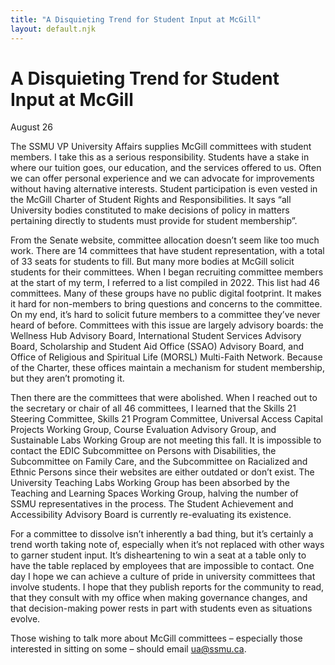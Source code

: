 ```yaml
---
title: "A Disquieting Trend for Student Input at McGill"
layout: default.njk
---
```


# A Disquieting Trend for Student Input at McGill

August 26

The SSMU VP University Affairs  supplies McGill committees with student members. I take this as a serious responsibility. Students have a stake in where our tuition goes, our education, and the services offered to us. Often we can offer personal experience and we can advocate for improvements without having alternative interests. Student participation is even vested in the McGill Charter of Student Rights and Responsibilities. It says “all University bodies constituted to make decisions of policy in matters pertaining directly to students must provide for student membership”.

From the Senate website, committee allocation doesn’t seem like too much work. There are 14 committees that have student representation, with a total of 33 seats for students to fill. But many more bodies at McGill solicit students for their committees. When I began recruiting committee members at the start of my term, I referred to a list compiled in 2022. This list had 46 committees. Many of these groups have no public digital footprint. It makes it hard for non-members to bring questions and concerns to the committee. On my end, it’s hard to solicit future members to a committee they’ve never heard of before. Committees with this issue are largely advisory boards:  the Wellness Hub Advisory Board, International Student Services Advisory Board, Scholarship and Student Aid Office (SSAO) Advisory Board, and Office of Religious and Spiritual Life (MORSL) Multi-Faith Network. Because of the Charter, these offices maintain a mechanism for student membership, but they aren’t promoting it.

Then there are the committees that were abolished. When I reached out to the secretary or chair of all 46  committees,  I learned that the Skills 21 Steering Committee, Skills 21 Program Committee, Universal Access Capital Projects Working Group, Course Evaluation Advisory Group, and Sustainable Labs Working Group are not  meeting this fall. It is impossible to contact the EDIC Subcommittee on Persons with Disabilities, the Subcommittee on Family Care, and the Subcommittee on Racialized and Ethnic Persons since their websites are either outdated or don’t exist. The University Teaching Labs Working Group has been absorbed by the Teaching and Learning Spaces Working Group, halving the number of SSMU representatives in the process. The Student Achievement and Accessibility Advisory Board is currently re-evaluating its existence.

For a committee to dissolve isn’t inherently a bad thing, but it’s certainly a trend worth taking note of, especially when it’s not replaced with other ways to garner student input.  It’s disheartening to win a seat at a table only to have the table replaced by employees that are impossible to contact. One day I hope we can achieve a culture of pride in university committees that involve students. I hope that they publish reports for the community to read, that they consult with my office when making governance changes, and that decision-making power rests in part with students even as situations evolve.

Those wishing to talk more about McGill committees – especially those interested in sitting on some – should email ua@ssmu.ca.

